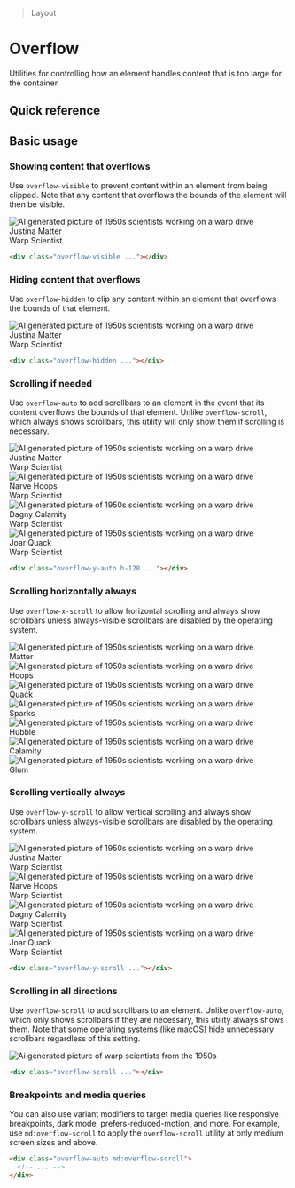 > Layout

# Overflow

Utilities for controlling how an element handles content that is too large for the container.

## Quick reference

<qr-table />

## Basic usage

### Showing content that overflows
Use `overflow-visible` to prevent content within an element from being clipped. Note that any content that overflows the bounds of the element will then be visible.

<example-container>
  <div class="ex-inner-box overflow-visible">
   <div class="flex items-center relative">
      <img src="/classes/matter.jpg" class="absolute object-cover h-128 -ml-48 rounded-full" alt="AI generated picture of 1950s scientists working on a warp drive" />
      <div class="pl-112">
        <div class="font-bold">Justina Matter</div>
        <span>Warp Scientist</span>
      </div>
    </div>
  </div>
</example-container>

```html
<div class="overflow-visible ..."></div>
```

### Hiding content that overflows
Use `overflow-hidden` to clip any content within an element that overflows the bounds of that element.

<example-container>
  <div class="ex-inner-box overflow-hidden">
    <div class="flex items-center relative">
      <img src="/classes/matter.jpg" class="absolute object-cover h-128 -ml-48 rounded-full" alt="AI generated picture of 1950s scientists working on a warp drive" />
      <div class="pl-112">
        <div class="font-bold">Justina Matter</div>
        <span>Warp Scientist</span>
      </div>
    </div>
  </div>
</example-container>

```html
<div class="overflow-hidden ..."></div>
```

### Scrolling if needed
Use `overflow-auto` to add scrollbars to an element in the event that its content overflows the bounds of that element. Unlike `overflow-scroll`, which always shows scrollbars, this utility will only show them if scrolling is necessary.

<example-container>
  <div class="ex-inner-box overflow-y-auto p-0 divide-y h-128">
    <div class="flex items-center p-16">
      <img src="/classes/matter.jpg" class="object-cover h-48 mr-16 rounded-full" alt="AI generated picture of 1950s scientists working on a warp drive" />
      <div>
        <div class="font-bold">Justina Matter</div>
        Warp Scientist
      </div>
    </div>
    <div class="flex items-center p-16">
      <img src="/classes/profile1.jpg" class="object-cover h-48 mr-16 rounded-full" alt="AI generated picture of 1950s scientists working on a warp drive" />
      <div>
        <div class="font-bold">Narve Hoops</div>
        Warp Scientist
      </div>
    </div>
    <div class="flex items-center p-16">
      <img src="/classes/profile5.jpg" class="object-cover h-48 mr-16 rounded-full" alt="AI generated picture of 1950s scientists working on a warp drive" />
      <div>
        <div class="font-bold">Dagny Calamity</div>
        Warp Scientist
      </div>
    </div>
    <div class="flex items-center p-16">
      <img src="/classes/profile2.jpg" class="object-cover h-48 mr-16 rounded-full" alt="AI generated picture of 1950s scientists working on a warp drive" />
      <div>
        <div class="font-bold">Joar Quack</div>
        Warp Scientist
      </div>
    </div>
  </div>
</example-container>

```html
<div class="overflow-y-auto h-128 ..."></div>
```

### Scrolling horizontally always
Use `overflow-x-scroll` to allow horizontal scrolling and always show scrollbars unless always-visible scrollbars are disabled by the operating system.

<example-container>
  <div class="ex-inner-box overflow-x-scroll max-w-[400] flex gap-24">
    <div class="flex flex-col items-center gap-8 p-12 w-128 shrink-0">
      <img src="/classes/matter.jpg" class="rounded-full" alt="AI generated picture of 1950s scientists working on a warp drive" />
      <div class="font-bold">Matter</div>
    </div>
    <div class="flex flex-col items-center gap-8 p-12 w-128 shrink-0">
      <img src="/classes/profile1.jpg" class="rounded-full" alt="AI generated picture of 1950s scientists working on a warp drive" />
      <div class="font-bold">Hoops</div>
    </div>
    <div class="flex flex-col items-center gap-8 p-12 w-128 shrink-0">
      <img src="/classes/profile2.jpg" class="rounded-full" alt="AI generated picture of 1950s scientists working on a warp drive" />
      <div class="font-bold">Quack</div>
    </div>
    <div class="flex flex-col items-center gap-8 p-12 w-128 shrink-0">
      <img src="/classes/profile3.jpg" class="rounded-full" alt="AI generated picture of 1950s scientists working on a warp drive" />
      <div class="font-bold">Sparks</div>
    </div>
    <div class="flex flex-col items-center gap-8 p-12 w-128 shrink-0">
      <img src="/classes/profile4.jpg" class="rounded-full" alt="AI generated picture of 1950s scientists working on a warp drive" />
      <div class="font-bold">Hubble</div>
    </div>
    <div class="flex flex-col items-center gap-8 p-12 w-128 shrink-0">
      <img src="/classes/profile5.jpg" class="rounded-full" alt="AI generated picture of 1950s scientists working on a warp drive" />
      <div class="font-bold">Calamity</div>
    </div>
    <div class="flex flex-col items-center gap-8 p-12 w-128 shrink-0">
      <img src="/classes/profile6.jpg" class="rounded-full" alt="AI generated picture of 1950s scientists working on a warp drive" />
      <div class="font-bold">Glum</div>
    </div>
  </div>
</example-container>

### Scrolling vertically always
Use `overflow-y-scroll` to allow vertical scrolling and always show scrollbars unless always-visible scrollbars are disabled by the operating system.

<example-container>
  <div class="ex-inner-box overflow-y-scroll p-0 divide-y h-128">
    <div class="flex items-center p-16">
      <img src="/classes/matter.jpg" class="object-cover h-48 mr-16 rounded-full" alt="AI generated picture of 1950s scientists working on a warp drive" />
      <div>
        <div class="font-bold">Justina Matter</div>
        Warp Scientist
      </div>
    </div>
    <div class="flex items-center p-16">
      <img src="/classes/profile1.jpg" class="object-cover h-48 mr-16 rounded-full" alt="AI generated picture of 1950s scientists working on a warp drive" />
      <div>
        <div class="font-bold">Narve Hoops</div>
        Warp Scientist
      </div>
    </div>
    <div class="flex items-center p-16">
      <img src="/classes/profile5.jpg" class="object-cover h-48 mr-16 rounded-full" alt="AI generated picture of 1950s scientists working on a warp drive" />
      <div>
        <div class="font-bold">Dagny Calamity</div>
        Warp Scientist
      </div>
    </div>
    <div class="flex items-center p-16">
      <img src="/classes/profile2.jpg" class="object-cover h-48 mr-16 rounded-full" alt="AI generated picture of 1950s scientists working on a warp drive" />
      <div>
        <div class="font-bold">Joar Quack</div>
        Warp Scientist
      </div>
    </div>
  </div>
</example-container>

```html
<div class="overflow-y-scroll ..."></div>
```

### Scrolling in all directions
Use `overflow-scroll` to add scrollbars to an element. Unlike `overflow-auto`, which only shows scrollbars if they are necessary, this utility always shows them. Note that some operating systems (like macOS) hide unnecessary scrollbars regardless of this setting.

<example-container>
  <div class="ex-inner-box overflow-scroll p-0 h-[200] max-w-none">
    <img src="/classes/50s-scientists.jpg" class="max-w-none" alt="Ai generated picture of warp scientists from the 1950s">
  </div>
</example-container>

```html
<div class="overflow-scroll ..."></div>
```

### Breakpoints and media queries
You can also use variant modifiers to target media queries like responsive breakpoints, dark mode, prefers-reduced-motion, and more. For example, use `md:overflow-scroll` to apply the `overflow-scroll` utility at only medium screen sizes and above.

```html
<div class="overflow-auto md:overflow-scroll">
  <!-- ... -->
</div>
```
